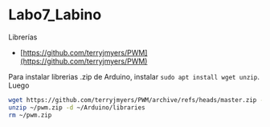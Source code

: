 # Labo7_Labino

Librerías
- [https://github.com/terryjmyers/PWM](https://github.com/terryjmyers/PWM)

Para instalar librerias .zip de Arduino, instalar ```sudo apt install wget unzip```. Luego

```bash
wget https://github.com/terryjmyers/PWM/archive/refs/heads/master.zip -O ~/pwm.zip
unzip ~/pwm.zip -d ~/Arduino/libraries
rm ~/pwm.zip
```
